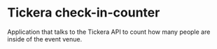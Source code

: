 # Tickera check-in-counter

Application that talks to the Tickera API to count how many people are inside of the event venue.


